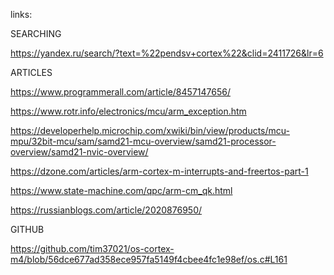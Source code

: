 links:

SEARCHING

https://yandex.ru/search/?text=%22pendsv+cortex%22&clid=2411726&lr=6

ARTICLES

https://www.programmerall.com/article/8457147656/

https://www.rotr.info/electronics/mcu/arm_exception.htm

https://developerhelp.microchip.com/xwiki/bin/view/products/mcu-mpu/32bit-mcu/sam/samd21-mcu-overview/samd21-processor-overview/samd21-nvic-overview/

https://dzone.com/articles/arm-cortex-m-interrupts-and-freertos-part-1

https://www.state-machine.com/qpc/arm-cm_qk.html

https://russianblogs.com/article/2020876950/

GITHUB

https://github.com/tim37021/os-cortex-m4/blob/56dce677ad358ece957fa5149f4cbee4fc1e98ef/os.c#L161